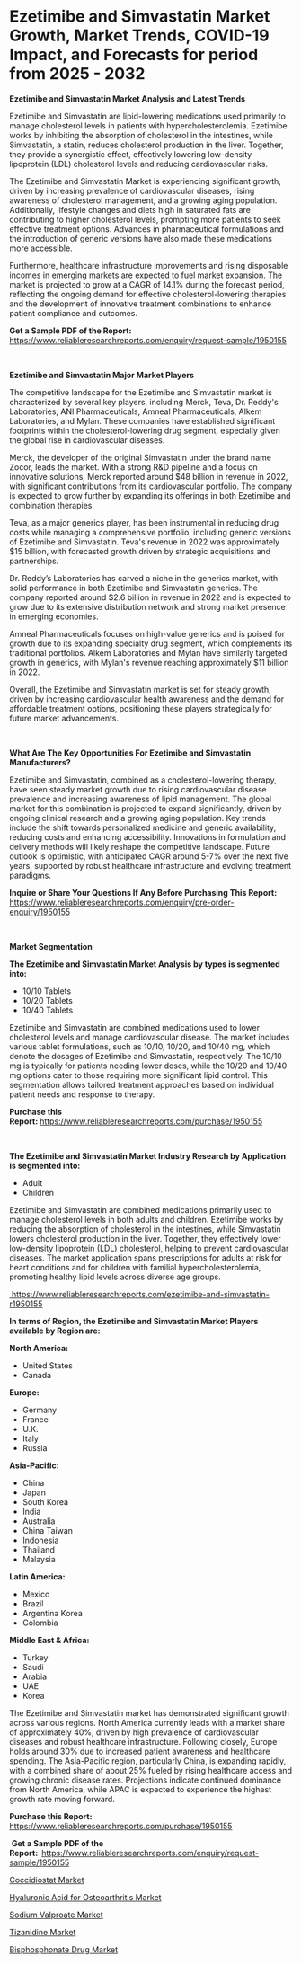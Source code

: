 <p><h1>Ezetimibe and Simvastatin Market Growth, Market Trends, COVID-19 Impact, and Forecasts for period from 2025 - 2032</h1></p><p><strong>Ezetimibe and Simvastatin Market Analysis and Latest Trends</strong></p>
<p><p>Ezetimibe and Simvastatin are lipid-lowering medications used primarily to manage cholesterol levels in patients with hypercholesterolemia. Ezetimibe works by inhibiting the absorption of cholesterol in the intestines, while Simvastatin, a statin, reduces cholesterol production in the liver. Together, they provide a synergistic effect, effectively lowering low-density lipoprotein (LDL) cholesterol levels and reducing cardiovascular risks.</p><p>The Ezetimibe and Simvastatin Market is experiencing significant growth, driven by increasing prevalence of cardiovascular diseases, rising awareness of cholesterol management, and a growing aging population. Additionally, lifestyle changes and diets high in saturated fats are contributing to higher cholesterol levels, prompting more patients to seek effective treatment options. Advances in pharmaceutical formulations and the introduction of generic versions have also made these medications more accessible.</p><p>Furthermore, healthcare infrastructure improvements and rising disposable incomes in emerging markets are expected to fuel market expansion. The market is projected to grow at a CAGR of 14.1% during the forecast period, reflecting the ongoing demand for effective cholesterol-lowering therapies and the development of innovative treatment combinations to enhance patient compliance and outcomes.</p></p>
<p><strong>Get a Sample PDF of the Report:&nbsp;</strong> <a href="https://www.reliableresearchreports.com/enquiry/request-sample/1950155?utm_campaign=112&utm_medium=2&utm_source=Github&utm_content=ia&utm_term=08032025&utm_id=ezetimibe-and-simvastatin">https://www.reliableresearchreports.com/enquiry/request-sample/1950155</a></p>
<p>&nbsp;</p>
<p><strong>Ezetimibe and Simvastatin Major Market Players</strong></p>
<p><p>The competitive landscape for the Ezetimibe and Simvastatin market is characterized by several key players, including Merck, Teva, Dr. Reddy's Laboratories, ANI Pharmaceuticals, Amneal Pharmaceuticals, Alkem Laboratories, and Mylan. These companies have established significant footprints within the cholesterol-lowering drug segment, especially given the global rise in cardiovascular diseases.</p><p>Merck, the developer of the original Simvastatin under the brand name Zocor, leads the market. With a strong R&D pipeline and a focus on innovative solutions, Merck reported around $48 billion in revenue in 2022, with significant contributions from its cardiovascular portfolio. The company is expected to grow further by expanding its offerings in both Ezetimibe and combination therapies.</p><p>Teva, as a major generics player, has been instrumental in reducing drug costs while managing a comprehensive portfolio, including generic versions of Ezetimibe and Simvastatin. Teva's revenue in 2022 was approximately $15 billion, with forecasted growth driven by strategic acquisitions and partnerships.</p><p>Dr. Reddy’s Laboratories has carved a niche in the generics market, with solid performance in both Ezetimibe and Simvastatin generics. The company reported around $2.6 billion in revenue in 2022 and is expected to grow due to its extensive distribution network and strong market presence in emerging economies.</p><p>Amneal Pharmaceuticals focuses on high-value generics and is poised for growth due to its expanding specialty drug segment, which complements its traditional portfolios. Alkem Laboratories and Mylan have similarly targeted growth in generics, with Mylan's revenue reaching approximately $11 billion in 2022.</p><p>Overall, the Ezetimibe and Simvastatin market is set for steady growth, driven by increasing cardiovascular health awareness and the demand for affordable treatment options, positioning these players strategically for future market advancements.</p></p>
<p>&nbsp;</p>
<p><strong>What Are The Key Opportunities For Ezetimibe and Simvastatin Manufacturers?</strong></p>
<p><p>Ezetimibe and Simvastatin, combined as a cholesterol-lowering therapy, have seen steady market growth due to rising cardiovascular disease prevalence and increasing awareness of lipid management. The global market for this combination is projected to expand significantly, driven by ongoing clinical research and a growing aging population. Key trends include the shift towards personalized medicine and generic availability, reducing costs and enhancing accessibility. Innovations in formulation and delivery methods will likely reshape the competitive landscape. Future outlook is optimistic, with anticipated CAGR around 5-7% over the next five years, supported by robust healthcare infrastructure and evolving treatment paradigms.</p></p>
<p><strong>Inquire or Share Your Questions If Any Before Purchasing This Report:</strong> <a href="https://www.reliableresearchreports.com/enquiry/pre-order-enquiry/1950155?utm_campaign=112&utm_medium=2&utm_source=Github&utm_content=ia&utm_term=08032025&utm_id=ezetimibe-and-simvastatin">https://www.reliableresearchreports.com/enquiry/pre-order-enquiry/1950155</a></p>
<p>&nbsp;</p>
<p><strong>Market Segmentation</strong></p>
<p><strong>The Ezetimibe and Simvastatin Market Analysis by types is segmented into:</strong></p>
<p><ul><li>10/10 Tablets</li><li>10/20 Tablets</li><li>10/40 Tablets</li></ul></p>
<p><p>Ezetimibe and Simvastatin are combined medications used to lower cholesterol levels and manage cardiovascular disease. The market includes various tablet formulations, such as 10/10, 10/20, and 10/40 mg, which denote the dosages of Ezetimibe and Simvastatin, respectively. The 10/10 mg is typically for patients needing lower doses, while the 10/20 and 10/40 mg options cater to those requiring more significant lipid control. This segmentation allows tailored treatment approaches based on individual patient needs and response to therapy.</p></p>
<p><strong>Purchase this Report:&nbsp;</strong><a href="https://www.reliableresearchreports.com/purchase/1950155?utm_campaign=112&utm_medium=2&utm_source=Github&utm_content=ia&utm_term=08032025&utm_id=ezetimibe-and-simvastatin">https://www.reliableresearchreports.com/purchase/1950155</a></p>
<p>&nbsp;</p>
<p><strong>The Ezetimibe and Simvastatin Market Industry Research by Application is segmented into:</strong></p>
<p><ul><li>Adult</li><li>Children</li></ul></p>
<p><p>Ezetimibe and Simvastatin are combined medications primarily used to manage cholesterol levels in both adults and children. Ezetimibe works by reducing the absorption of cholesterol in the intestines, while Simvastatin lowers cholesterol production in the liver. Together, they effectively lower low-density lipoprotein (LDL) cholesterol, helping to prevent cardiovascular diseases. The market application spans prescriptions for adults at risk for heart conditions and for children with familial hypercholesterolemia, promoting healthy lipid levels across diverse age groups.</p></p>
<p><a href="https://www.reliableresearchreports.com/ezetimibe-and-simvastatin-r1950155?utm_campaign=112&utm_medium=2&utm_source=Github&utm_content=ia&utm_term=08032025&utm_id=ezetimibe-and-simvastatin">&nbsp;https://www.reliableresearchreports.com/ezetimibe-and-simvastatin-r1950155</a></p>
<p><strong>In terms of Region, the Ezetimibe and Simvastatin Market Players available by Region are:</strong></p>
<p>
    <p> <strong> North America: </strong>
        <ul>
            <li>United States</li>
            <li>Canada</li>
        </ul>
        </p> 
    <p> <strong> Europe: </strong>
        <ul>
            <li>Germany</li>
            <li>France</li>
            <li>U.K.</li>
            <li>Italy</li>
            <li>Russia</li>
        </ul>
        </p> 
    <p> <strong> Asia-Pacific: </strong>
        <ul>
            <li>China</li>
            <li>Japan</li>
            <li>South Korea</li>
            <li>India</li>
            <li>Australia</li>
            <li>China Taiwan</li>
            <li>Indonesia</li>
            <li>Thailand</li>
            <li>Malaysia</li>
        </ul>
        </p> 
    <p> <strong> Latin America: </strong>
        <ul>
            <li>Mexico</li>
            <li>Brazil</li>
            <li>Argentina Korea</li>
            <li>Colombia</li>
        </ul>
        </p> 
    <p> <strong> Middle East & Africa: </strong>
        <ul>
            <li>Turkey</li>
            <li>Saudi</li>
            <li>Arabia</li>
            <li>UAE</li>
            <li>Korea</li>
        </ul>
    </p>
    </p>
<p><p>The Ezetimibe and Simvastatin market has demonstrated significant growth across various regions. North America currently leads with a market share of approximately 40%, driven by high prevalence of cardiovascular diseases and robust healthcare infrastructure. Following closely, Europe holds around 30% due to increased patient awareness and healthcare spending. The Asia-Pacific region, particularly China, is expanding rapidly, with a combined share of about 25% fueled by rising healthcare access and growing chronic disease rates. Projections indicate continued dominance from North America, while APAC is expected to experience the highest growth rate moving forward.</p></p>
<p><strong>Purchase this Report: </strong><a href="https://www.reliableresearchreports.com/purchase/1950155?utm_campaign=112&utm_medium=2&utm_source=Github&utm_content=ia&utm_term=08032025&utm_id=ezetimibe-and-simvastatin">https://www.reliableresearchreports.com/purchase/1950155</a></p>
<p>&nbsp;<strong>Get a Sample PDF of the Report:&nbsp;&nbsp;</strong><a href="https://www.reliableresearchreports.com/enquiry/request-sample/1950155?utm_campaign=112&utm_medium=2&utm_source=Github&utm_content=ia&utm_term=08032025&utm_id=ezetimibe-and-simvastatin">https://www.reliableresearchreports.com/enquiry/request-sample/1950155</a></p>
<p><strong></strong></p>
<p><p><a href="https://github.com/ximensbisade/Market-Research-Report-List-1/blob/main/coccidiostat-market.md?utm_campaign=112&utm_medium=2&utm_source=Github&utm_content=ia&utm_term=08032025&utm_id=ezetimibe-and-simvastatin">Coccidiostat Market</a></p><p><a href="https://github.com/chaiszepkadk/Market-Research-Report-List-1/blob/main/hyaluronic-acid-for-osteoarthritis-market.md?utm_campaign=112&utm_medium=2&utm_source=Github&utm_content=ia&utm_term=08032025&utm_id=ezetimibe-and-simvastatin">Hyaluronic Acid for Osteoarthritis Market</a></p><p><a href="https://github.com/oeungcolesh0/Market-Research-Report-List-1/blob/main/sodium-valproate-market.md?utm_campaign=112&utm_medium=2&utm_source=Github&utm_content=ia&utm_term=08032025&utm_id=ezetimibe-and-simvastatin">Sodium Valproate Market</a></p><p><a href="https://github.com/sharphadan/Market-Research-Report-List-1/blob/main/tizanidine-market.md?utm_campaign=112&utm_medium=2&utm_source=Github&utm_content=ia&utm_term=08032025&utm_id=ezetimibe-and-simvastatin">Tizanidine Market</a></p><p><a href="https://github.com/neiridionna/Market-Research-Report-List-1/blob/main/bisphosphonate-drug-market.md?utm_campaign=112&utm_medium=2&utm_source=Github&utm_content=ia&utm_term=08032025&utm_id=ezetimibe-and-simvastatin">Bisphosphonate Drug Market</a></p></p>